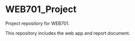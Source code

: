 # WEB701_Project
Project repository for WEB701.

This repository includes the web app and report document.
